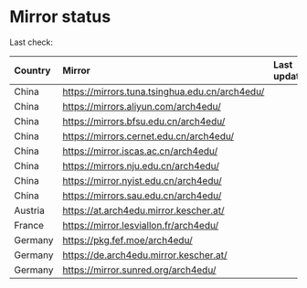 <script src="./time.js"></script>
# Mirror status
Last check: <script type="text/javascript">localize(1702574219.7670233);</script>

|Country|Mirror|Last update|
|:------|:-----|:----------|
|China|https://mirrors.tuna.tsinghua.edu.cn/arch4edu/|<script type="text/javascript">localize(1702535680);</script>|
|China|https://mirrors.aliyun.com/arch4edu/|<script type="text/javascript">localize(1702535680);</script>|
|China|https://mirrors.bfsu.edu.cn/arch4edu/|<script type="text/javascript">localize(1702535680);</script>|
|China|https://mirrors.cernet.edu.cn/arch4edu/|<script type="text/javascript">localize(1702535680);</script>|
|China|https://mirror.iscas.ac.cn/arch4edu/|<script type="text/javascript">localize(1702535680);</script>|
|China|https://mirrors.nju.edu.cn/arch4edu/|<script type="text/javascript">localize(1702492240);</script>|
|China|https://mirror.nyist.edu.cn/arch4edu/|<script type="text/javascript">localize(1702535680);</script>|
|China|https://mirrors.sau.edu.cn/arch4edu/|<script type="text/javascript">localize(1702535680);</script>|
|Austria|https://at.arch4edu.mirror.kescher.at/|<script type="text/javascript">localize(1702535680);</script>|
|France|https://mirror.lesviallon.fr/arch4edu/|<script type="text/javascript">localize(1702535680);</script>|
|Germany|https://pkg.fef.moe/arch4edu/|<script type="text/javascript">localize(1702535680);</script>|
|Germany|https://de.arch4edu.mirror.kescher.at/|<script type="text/javascript">localize(1702535680);</script>|
|Germany|https://mirror.sunred.org/arch4edu/|<script type="text/javascript">localize(1702535680);</script>|

<script src="./tablefilter/tablefilter.js"></script>
<script src="./table.js"></script>